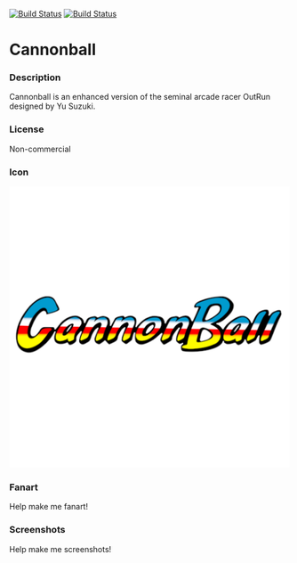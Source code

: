 [![Build Status](https://travis-ci.org/kodi-game/game.libretro.cannonball.svg?branch=master)](https://travis-ci.org/kodi-game/game.libretro.cannonball)
[![Build Status](https://ci.appveyor.com/api/projects/status/github/kodi-game/game.libretro.cannonball?svg=true)](https://ci.appveyor.com/project/kodi-game/game-libretro-cannonball)

# Cannonball

### Description

Cannonball is an enhanced version of the seminal arcade racer OutRun designed by Yu Suzuki.

### License

Non-commercial

### Icon

![Icon](game.libretro.cannonball/resources/icon.png)

### Fanart

Help make me fanart!

### Screenshots

Help make me screenshots!
